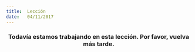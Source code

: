 ```yaml
---
title:  Lección
date:   04/11/2017
---
```


### <center>Todavía estamos trabajando en esta lección. Por favor, vuelva más tarde.</center>